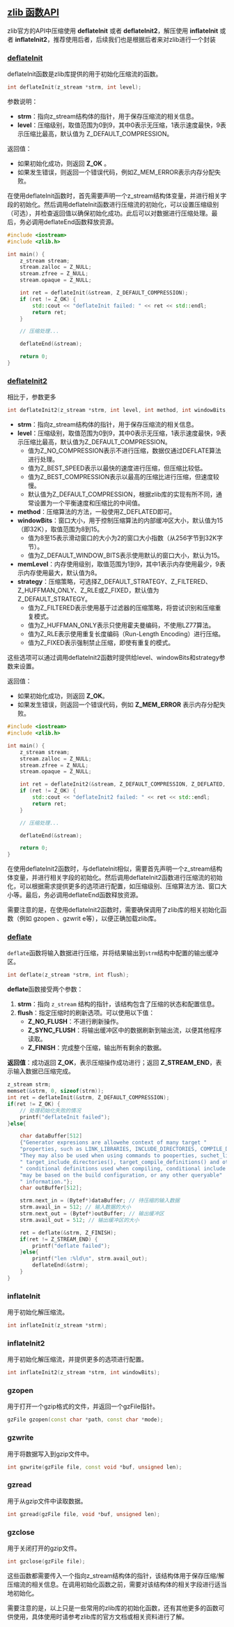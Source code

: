 ## [zlib 函数API](#)

zlib官方的API中压缩使用 **deflateInit** 或者 **deflateInit2**，解压使用 **inflateInit** 或者 **inflateInit2**，推荐使用后者，后续我们也是根据后者来对zlib进行一个封装

### [deflateInit](#)
deflateInit函数是zlib库提供的用于初始化压缩流的函数。

```cpp
int deflateInit(z_stream *strm, int level);
```
参数说明：
* **strm**：指向z_stream结构体的指针，用于保存压缩流的相关信息。
* **level**：压缩级别，取值范围为0到9，其中0表示无压缩，1表示速度最快，9表示压缩比最高，默认值为 Z_DEFAULT_COMPRESSION。

返回值：
* 如果初始化成功，则返回 **Z_OK** 。
* 如果发生错误，则返回一个错误代码，例如Z_MEM_ERROR表示内存分配失败。

在使用deflateInit函数时，首先需要声明一个z_stream结构体变量，并进行相关字段的初始化。然后调用deflateInit函数进行压缩流的初始化，可以设置压缩级别（可选），并检查返回值以确保初始化成功。此后可以对数据进行压缩处理。最后，务必调用deflateEnd函数释放资源。

```cpp
#include <iostream>
#include <zlib.h>

int main() {
    z_stream stream;
    stream.zalloc = Z_NULL;
    stream.zfree = Z_NULL;
    stream.opaque = Z_NULL;

    int ret = deflateInit(&stream, Z_DEFAULT_COMPRESSION);
    if (ret != Z_OK) {
        std::cout << "deflateInit failed: " << ret << std::endl;
        return ret;
    }

    // 压缩处理...

    deflateEnd(&stream);

    return 0;
}
```

### [deflateInit2](#)
相比于，参数更多

```cpp
int deflateInit2(z_stream *strm, int level, int method, int windowBits, int memLevel, int strategy);
```
* **strm**：指向z_stream结构体的指针，用于保存压缩流的相关信息。
* **level**：压缩级别，取值范围为0到9，其中0表示无压缩，1表示速度最快，9表示压缩比最高，默认值为Z_DEFAULT_COMPRESSION。
    * 值为Z_NO_COMPRESSION表示不进行压缩，数据仅通过DEFLATE算法进行处理。
    * 值为Z_BEST_SPEED表示以最快的速度进行压缩，但压缩比较低。
    * 值为Z_BEST_COMPRESSION表示以最高的压缩比进行压缩，但速度较慢。
    * 默认值为Z_DEFAULT_COMPRESSION，根据zlib库的实现有所不同，通常设置为一个平衡速度和压缩比的中间值。
* **method**：压缩算法的方法，一般使用Z_DEFLATED即可。
* **windowBits**：窗口大小，用于控制压缩算法的内部缓冲区大小，默认值为15（即32K），取值范围为8到15。
    * 值为8至15表示滑动窗口的大小为2的窗口大小指数（从256字节到32K字节）。
    * 值为Z_DEFAULT_WINDOW_BITS表示使用默认的窗口大小，默认为15。
* **memLevel**：内存使用级别，取值范围为1到9，其中1表示内存使用最少，9表示内存使用最大，默认值为8。
* **strategy**：压缩策略，可选择Z_DEFAULT_STRATEGY、Z_FILTERED、Z_HUFFMAN_ONLY、Z_RLE或Z_FIXED，默认值为Z_DEFAULT_STRATEGY。
    * 值为Z_FILTERED表示使用基于过滤器的压缩策略，将尝试识别和压缩重复模式。
    * 值为Z_HUFFMAN_ONLY表示只使用霍夫曼编码，不使用LZ77算法。
    * 值为Z_RLE表示使用重复长度编码（Run-Length Encoding）进行压缩。
    * 值为Z_FIXED表示强制禁止压缩，即使有重复的模式。
        

这些选项可以通过调用deflateInit2函数时提供给level、windowBits和strategy参数来设置。

返回值：

* 如果初始化成功，则返回 **Z_OK**。
* 如果发生错误，则返回一个错误代码，例如 **Z_MEM_ERROR** 表示内存分配失败。

```cpp
#include <iostream>
#include <zlib.h>

int main() {
    z_stream stream;
    stream.zalloc = Z_NULL;
    stream.zfree = Z_NULL;
    stream.opaque = Z_NULL;

    int ret = deflateInit2(&stream, Z_DEFAULT_COMPRESSION, Z_DEFLATED, 15, 8, Z_DEFAULT_STRATEGY);
    if (ret != Z_OK) {
        std::cout << "deflateInit2 failed: " << ret << std::endl;
        return ret;
    }

    // 压缩处理...

    deflateEnd(&stream);

    return 0;
}
```
在使用deflateInit2函数时，与deflateInit相似，需要首先声明一个z_stream结构体变量，并进行相关字段的初始化。然后调用deflateInit2函数进行压缩流的初始化，可以根据需求提供更多的选项进行配置，如压缩级别、压缩算法方法、窗口大小等。最后，务必调用deflateEnd函数释放资源。

需要注意的是，在使用deflateInit2函数时，需要确保调用了zlib库的相关初始化函数（例如 gzopen 、gzwrit e等），以便正确加载zlib库。

### [deflate](#)

`deflate`函数将输入数据进行压缩，并将结果输出到`strm`结构中配置的输出缓冲区。

```cpp
int deflate(z_stream *strm, int flush);
```

**deflate**函数接受两个参数：

1. **strm**：指向 `z_stream` 结构的指针，该结构包含了压缩的状态和配置信息。
2. **flush**：指定压缩时的刷新选项。可以使用以下值：
   - **Z_NO_FLUSH**：不进行刷新操作。
   - **Z_SYNC_FLUSH**：将输出缓冲区中的数据刷新到输出流，以便其他程序读取。
   - **Z_FINISH**：完成整个压缩，输出所有剩余的数据。

**返回值**：成功返回 **Z_OK**，表示压缩操作成功进行；返回 **Z_STREAM_END**，表示输入数据已压缩完成。



```cpp
z_stream strm;
memset(&strm, 0, sizeof(strm));
int ret = deflateInit(&strm, Z_DEFAULT_COMPRESSION);
if(ret != Z_OK) {
    // 处理初始化失败的情况
    printf("deflateInit failed");
}else{

    char dataBuffer[512] 
    {"Generator expresions are allowehe context of many target "
    "properties, such as LINK_LIBRARIES, INCLUDE_DIRECTORIES, COMPILE_DEFINITIONS and others. "
    "They may also be used when using commands to pooperties, suchet_link_libraries(),"
    " target_include_directories(), target_compile_definitions() and others. They enable conditional linking,"
    " conditional definitions used when compiling, conditional include directories, and more. The conditions "
    "may be based on the build configuration, or any other queryable"
    " information."};
    char outBuffer[512];

    strm.next_in = (Bytef*)dataBuffer; // 待压缩的输入数据
    strm.avail_in = 512; // 输入数据的大小
    strm.next_out = (Bytef*)outBuffer; // 输出缓冲区
    strm.avail_out = 512; // 输出缓冲区的大小

    ret = deflate(&strm, Z_FINISH);
    if(ret != Z_STREAM_END) {
        printf("deflate failed");
    }else{
        printf("len :%ld\n", strm.avail_out);
        deflateEnd(&strm);
    }
}
```

### inflateInit
用于初始化解压缩流。

```cpp
int inflateInit(z_stream *strm);
```

### inflateInit2
用于初始化解压缩流，并提供更多的选项进行配置。

```cpp
int inflateInit2(z_stream *strm, int windowBits);
```

### gzopen
用于打开一个gzip格式的文件，并返回一个gzFile指针。
```cpp
gzFile gzopen(const char *path, const char *mode);
```

### gzwrite
用于将数据写入到gzip文件中。

```cpp
int gzwrite(gzFile file, const void *buf, unsigned len);
```

### gzread
用于从gzip文件中读取数据。

```cpp
int gzread(gzFile file, void *buf, unsigned len);
```
### gzclose
用于关闭打开的gzip文件。

```cpp
int gzclose(gzFile file);
```

这些函数都需要传入一个指向z_stream结构体的指针，该结构体用于保存压缩/解压缩流的相关信息。在调用初始化函数之前，需要对该结构体的相关字段进行适当地初始化。

需要注意的是，以上只是一些常用的zlib库的初始化函数，还有其他更多的函数可供使用，具体使用时请参考zlib库的官方文档或相关资料进行了解。